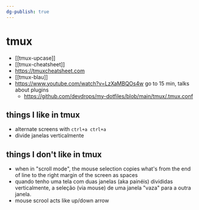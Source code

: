 ```yaml
---
dg-publish: true
---
```


# tmux

- [[tmux-upcase]]
- [[tmux-cheatsheet]]
- <https://tmuxcheatsheet.com>
- [[tmux-blau]]
- <https://www.youtube.com/watch?v=LzXaMBQOs4w> go to 15 min, talks about plugins
  - <https://github.com/devdrops/my-dotfiles/blob/main/tmux/.tmux.conf>


## things I like in tmux

- alternate screens with `ctrl+a ctrl+a`
- divide janelas verticalmente

## things I don't like in tmux

- when in "scroll mode", the mouse selection copies what's from the end of line to the right margin of the screen as spaces
- quando tenho uma tela com duas janelas (aka painéis) divididas verticalmente, a seleção (via mouse) de uma janela "vaza" para a outra janela.
- mouse scrool acts like up/down arrow
